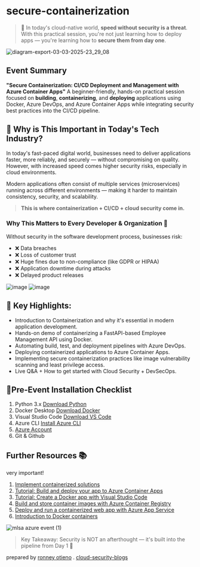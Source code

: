 # secure-containerization

> 🚨 In today's cloud-native world, **speed without security is a threat**.  
> With this practical session, you're not just learning how to deploy apps — you're learning how to **secure them from day one**.

![diagram-export-03-03-2025-23_29_08](https://github.com/user-attachments/assets/9672e94b-9e3e-4c28-84d2-dcc9154ea14e)


## Event Summary
**"Secure Containerization: CI/CD Deployment and Management with Azure Container Apps"**
A beginner-friendly, hands-on practical session focused on **building**, **containerizing**, and **deploying** applications using Docker, Azure DevOps, and Azure Container Apps while integrating security best practices into the CI/CD pipeline.

## 🎯 Why is This Important in Today's Tech Industry?
In today's fast-paced digital world, businesses need to deliver applications faster, more reliably, and securely — without compromising on quality. However, with increased speed comes higher security risks, especially in cloud environments.

Modern applications often consist of multiple services (microservices) running across different environments — making it harder to maintain consistency, security, and scalability.

> **This is where containerization + CI/CD + cloud security come in.**
### Why This Matters to Every Developer & Organization 🚨
Without security in the software development process, businesses risk:
- ❌ Data breaches
- ❌ Loss of customer trust
- ❌ Huge fines due to non-compliance (like GDPR or HIPAA)
- ❌ Application downtime during attacks
- ❌ Delayed product releases

![image](https://github.com/user-attachments/assets/8061033d-264f-439e-9cf5-a82ef2848f97)
![image](https://github.com/user-attachments/assets/ab989682-f847-4813-98ba-19325de3f0be)


## 🔑 Key Highlights:
- Introduction to Containerization and why it's essential in modern application development.
- Hands-on demo of containerizing a FastAPI-based Employee Management API using Docker.
- Automating build, test, and deployment pipelines with Azure DevOps.
- Deploying containerized applications to Azure Container Apps.
- Implementing secure containerization practices like image vulnerability scanning and least privilege access.
- Live Q&A + How to get started with Cloud Security + DevSecOps.

## 📍Pre-Event Installation Checklist
1. Python 3.x	[Download Python](https://www.python.org/downloads/)
2. Docker Desktop	[Download Docker](https://docs.docker.com/desktop/setup/install/windows-install/)
3. Visual Studio Code	[Download VS Code](https://code.visualstudio.com/)
4. Azure CLI	[Install Azure CLI](https://learn.microsoft.com/en-us/cli/azure/install-azure-cli/?wt.mc_id=studentamb_387261)
5. [Azure Account](https://azure.microsoft.com/free/?wt.mc_id=studentamb_387261)
7. Git & Github

## Further Resources 📚
very important!
1. [Implement containerized solutions](https://learn.microsoft.com/en-us/training/paths/az-204-implement-iaas-solutions/?wt.mc_id=studentamb_387261)
2. [Tutorial: Build and deploy your app to Azure Container Apps](https://learn.microsoft.com/en-us/azure/container-apps/tutorial-code-to-cloud?tabs=bash%2Ccsharp&pivots=acr-remote/?wt.mc_id=studentamb_387261)
3. [Tutorial: Create a Docker app with Visual Studio Code](https://learn.microsoft.com/en-us/visualstudio/docker/tutorials/docker-tutorial/?wt.mc_id=studentamb_387261)
4. [Build and store container images with Azure Container Registry](https://learn.microsoft.com/en-us/training/modules/build-and-store-container-images/?wt.mc_id=studentamb_387261)
5. [Deploy and run a containerized web app with Azure App Service](https://learn.microsoft.com/en-us/training/modules/deploy-run-container-app-service/?wt.mc_id=studentamb_387261)
6. [Introduction to Docker containers](https://learn.microsoft.com/en-us/training/modules/intro-to-docker-containers/?wt.mc_id=studentamb_387261)

![mlsa azure event (1)](https://github.com/user-attachments/assets/c62e288a-5da3-495f-8f79-405a2b311ac5)

> Key Takeaway: Security is NOT an afterthought — it's built into the pipeline from Day 1 🔐

prepared by [ronney otieno](https://www.linkedin.com/in/ronney-otieno/) . [cloud-security-blogs](https://securecloudwithronney.hashnode.dev/)
